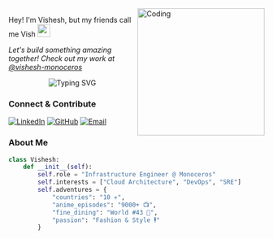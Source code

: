 <img align="right" alt="Coding" width="250" src="https://cdn.dribbble.com/users/1162077/screenshots/3848914/programmer.gif">

Hey! I'm Vishesh, but my friends call me Vish <img src="https://media.giphy.com/media/hvRJCLFzcasrR4ia7z/giphy.gif" width="25px">


<i>Let's build something amazing together! Check out my work at [@vishesh-monoceros](https://github.com/vishesh-monoceros)</i>

<p align="center">
  <img src="https://readme-typing-svg.herokuapp.com?font=Fira+Code&size=22&pause=1000&color=2C96C7&center=true&vCenter=true&random=false&width=440&lines=Infrastructure+Engineer;Site+Reliability+Engineer;Building+reliable+systems" alt="Typing SVG" />
</p>

### Connect & Contribute
[![LinkedIn](https://img.shields.io/badge/LinkedIn-0077B5?style=flat&logo=linkedin&logoColor=white)](https://linkedin.com/in/vishesh-gupta)
[![GitHub](https://img.shields.io/badge/GitHub-100000?style=flat&logo=github&logoColor=white)](https://github.com/vishesh-monoceros)
[![Email](https://img.shields.io/badge/Email-0078D4?style=flat&logo=microsoft-outlook&logoColor=white)](mailto:vishesh.gupta12@outlook.com)

### About Me
```python
class Vishesh:
    def __init__(self):
        self.role = "Infrastructure Engineer @ Monoceros"
        self.interests = ["Cloud Architecture", "DevOps", "SRE"]
        self.adventures = {
            "countries": "10 ✈️",
            "anime_episodes": "9000+ 📺",
            "fine_dining": "World #43 🥘",
            "passion": "Fashion & Style 🕴️"
        }
```
